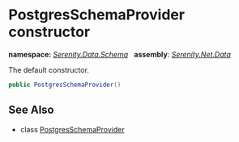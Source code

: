 # PostgresSchemaProvider constructor
**namespace:** *[Serenity.Data.Schema](../../README.md#serenity.data.schema-namespace)*   **assembly**: *[Serenity.Net.Data](../../README.md)*

The default constructor.

```csharp
public PostgresSchemaProvider()
```

## See Also

* class [PostgresSchemaProvider](../PostgresSchemaProvider.md)